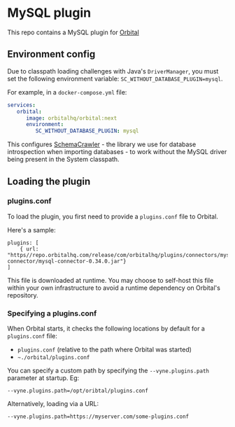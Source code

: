 # MySQL plugin

This repo contains a MySQL plugin for [Orbital](https://orbitalhq.com)

## Environment config
Due to classpath loading challenges with Java's `DriverManager`, you must set the following
environment variable: `SC_WITHOUT_DATABASE_PLUGIN=mysql`.

For example, in a `docker-compose.yml` file:

```yaml
services:
   orbital:
      image: orbitalhq/orbital:next
      environment:
         SC_WITHOUT_DATABASE_PLUGIN: mysql
```

This configures [SchemaCrawler](https://www.schemacrawler.com/) - the library we use for database introspection when importing
databases - to work without the MySQL driver being present in the System classpath.

## Loading the plugin

### plugins.conf

To load the plugin, you first need to provide a `plugins.conf` file to Orbital.

Here's a sample:

```hocon
plugins: [
    { url: "https//repo.orbitalhq.com/release/com/orbitalhq/plugins/connectors/mysql-connector/mysql-connector-0.34.0.jar"}
]
```

This file is downloaded at runtime. You may choose to self-host this file within your own infrastructure
to avoid a runtime dependency on Orbital's repository.

 ### Specifying a plugins.conf
When Orbital starts, it checks the following locations by default for a `plugins.conf` file:

 - `plugins.conf` (relative to the path where Orbital was started)
 - `~./orbital/plugins.conf`

You can specify a custom path by specifying the `--vyne.plugins.path` parameter at startup. Eg:

```
--vyne.plugins.path=/opt/oribtal/plugins.conf
```

Alternatively, loading via a URL:

```
--vyne.plugins.path=https://myserver.com/some-plugins.conf
```
